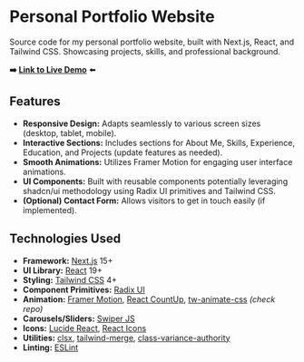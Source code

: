 # Personal Portfolio Website

Source code for my personal portfolio website, built with Next.js, React, and Tailwind CSS. Showcasing projects, skills, and professional background.

**➡️ [Link to Live Demo](https://www.francescorolando.com/)** ⬅️

## Features

- **Responsive Design:** Adapts seamlessly to various screen sizes (desktop, tablet, mobile).
- **Interactive Sections:** Includes sections for About Me, Skills, Experience, Education, and Projects (update features as needed).
- **Smooth Animations:** Utilizes Framer Motion for engaging user interface animations.
- **UI Components:** Built with reusable components potentially leveraging shadcn/ui methodology using Radix UI primitives and Tailwind CSS.
- **(Optional) Contact Form:** Allows visitors to get in touch easily (if implemented).

## Technologies Used

- **Framework:** [Next.js](https://nextjs.org/) 15+
- **UI Library:** [React](https://reactjs.org/) 19+
- **Styling:** [Tailwind CSS](https://tailwindcss.com/) 4+
- **Component Primitives:** [Radix UI](https://www.radix-ui.com/)
- **Animation:** [Framer Motion](https://www.framer.com/motion/), [React CountUp](https://github.com/glennreyes/react-countup), [tw-animate-css](https://github.com/your-repo/tw-animate-css) _(check repo)_
- **Carousels/Sliders:** [Swiper JS](https://swiperjs.com/)
- **Icons:** [Lucide React](https://lucide.dev/), [React Icons](https://react-icons.github.io/react-icons/)
- **Utilities:** [clsx](https://github.com/lukeed/clsx), [tailwind-merge](https://github.com/dcastil/tailwind-merge), [class-variance-authority](https://cva.style/)
- **Linting:** [ESLint](https://eslint.org/)

